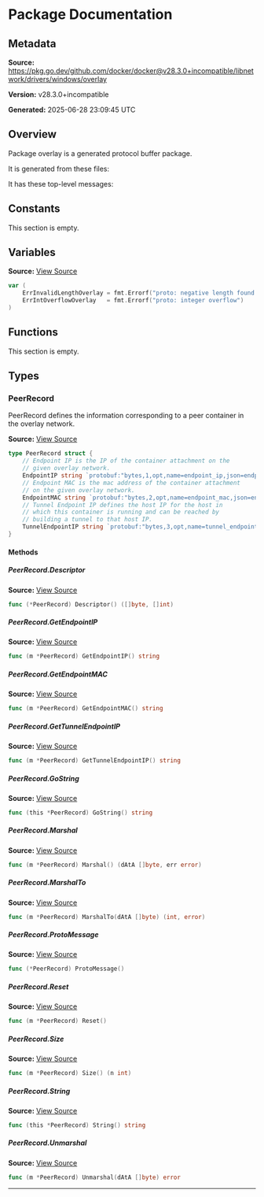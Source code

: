 # Package Documentation

## Metadata

**Source:** https://pkg.go.dev/github.com/docker/docker@v28.3.0+incompatible/libnetwork/drivers/windows/overlay

**Version:** v28.3.0+incompatible

**Generated:** 2025-06-28 23:09:45 UTC

## Overview

Package overlay is a generated protocol buffer package.

It is generated from these files:

It has these top-level messages:


## Constants

This section is empty.

## Variables

**Source:** [View Source](https://github.com/docker/docker/blob/v28.3.0/libnetwork/drivers/windows/overlay/overlay.pb.go#L434)

```go
var (
	ErrInvalidLengthOverlay = fmt.Errorf("proto: negative length found during unmarshaling")
	ErrIntOverflowOverlay   = fmt.Errorf("proto: integer overflow")
)
```

## Functions

This section is empty.

## Types

### PeerRecord

PeerRecord defines the information corresponding to a peer
container in the overlay network.

**Source:** [View Source](https://github.com/docker/docker/blob/v28.3.0/libnetwork/drivers/windows/overlay/overlay.pb.go#L40)  

```go
type PeerRecord struct {
	// Endpoint IP is the IP of the container attachment on the
	// given overlay network.
	EndpointIP string `protobuf:"bytes,1,opt,name=endpoint_ip,json=endpointIp,proto3" json:"endpoint_ip,omitempty"`
	// Endpoint MAC is the mac address of the container attachment
	// on the given overlay network.
	EndpointMAC string `protobuf:"bytes,2,opt,name=endpoint_mac,json=endpointMac,proto3" json:"endpoint_mac,omitempty"`
	// Tunnel Endpoint IP defines the host IP for the host in
	// which this container is running and can be reached by
	// building a tunnel to that host IP.
	TunnelEndpointIP string `protobuf:"bytes,3,opt,name=tunnel_endpoint_ip,json=tunnelEndpointIp,proto3" json:"tunnel_endpoint_ip,omitempty"`
}
```

#### Methods

##### PeerRecord.Descriptor

**Source:** [View Source](https://github.com/docker/docker/blob/v28.3.0/libnetwork/drivers/windows/overlay/overlay.pb.go#L55)  

```go
func (*PeerRecord) Descriptor() ([]byte, []int)
```

##### PeerRecord.GetEndpointIP

**Source:** [View Source](https://github.com/docker/docker/blob/v28.3.0/libnetwork/drivers/windows/overlay/overlay.pb.go#L57)  

```go
func (m *PeerRecord) GetEndpointIP() string
```

##### PeerRecord.GetEndpointMAC

**Source:** [View Source](https://github.com/docker/docker/blob/v28.3.0/libnetwork/drivers/windows/overlay/overlay.pb.go#L64)  

```go
func (m *PeerRecord) GetEndpointMAC() string
```

##### PeerRecord.GetTunnelEndpointIP

**Source:** [View Source](https://github.com/docker/docker/blob/v28.3.0/libnetwork/drivers/windows/overlay/overlay.pb.go#L71)  

```go
func (m *PeerRecord) GetTunnelEndpointIP() string
```

##### PeerRecord.GoString

**Source:** [View Source](https://github.com/docker/docker/blob/v28.3.0/libnetwork/drivers/windows/overlay/overlay.pb.go#L81)  

```go
func (this *PeerRecord) GoString() string
```

##### PeerRecord.Marshal

**Source:** [View Source](https://github.com/docker/docker/blob/v28.3.0/libnetwork/drivers/windows/overlay/overlay.pb.go#L101)  

```go
func (m *PeerRecord) Marshal() (dAtA []byte, err error)
```

##### PeerRecord.MarshalTo

**Source:** [View Source](https://github.com/docker/docker/blob/v28.3.0/libnetwork/drivers/windows/overlay/overlay.pb.go#L111)  

```go
func (m *PeerRecord) MarshalTo(dAtA []byte) (int, error)
```

##### PeerRecord.ProtoMessage

**Source:** [View Source](https://github.com/docker/docker/blob/v28.3.0/libnetwork/drivers/windows/overlay/overlay.pb.go#L54)  

```go
func (*PeerRecord) ProtoMessage()
```

##### PeerRecord.Reset

**Source:** [View Source](https://github.com/docker/docker/blob/v28.3.0/libnetwork/drivers/windows/overlay/overlay.pb.go#L53)  

```go
func (m *PeerRecord) Reset()
```

##### PeerRecord.Size

**Source:** [View Source](https://github.com/docker/docker/blob/v28.3.0/libnetwork/drivers/windows/overlay/overlay.pb.go#L146)  

```go
func (m *PeerRecord) Size() (n int)
```

##### PeerRecord.String

**Source:** [View Source](https://github.com/docker/docker/blob/v28.3.0/libnetwork/drivers/windows/overlay/overlay.pb.go#L177)  

```go
func (this *PeerRecord) String() string
```

##### PeerRecord.Unmarshal

**Source:** [View Source](https://github.com/docker/docker/blob/v28.3.0/libnetwork/drivers/windows/overlay/overlay.pb.go#L197)  

```go
func (m *PeerRecord) Unmarshal(dAtA []byte) error
```

---

